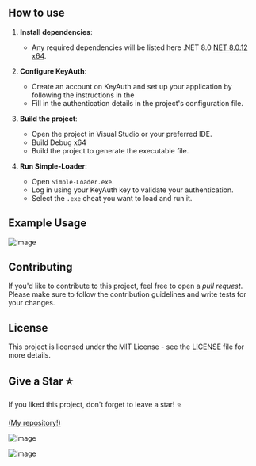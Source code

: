 ## How to use

1. **Install dependencies**:
   - Any required dependencies will be listed here .NET 8.0 [NET 8.0.12 x64](https://dotnet.microsoft.com/pt-br/download/dotnet/thank-you/runtime-8.0.12-windows-x64-installer).

2. **Configure KeyAuth**:
   - Create an account on KeyAuth and set up your application by following the instructions in the 
   - Fill in the authentication details in the project's configuration file.

3. **Build the project**:
   - Open the project in Visual Studio or your preferred IDE.
   - Build Debug x64
   - Build the project to generate the executable file.

4. **Run Simple-Loader**:
   - Open `Simple-Loader.exe`.
   - Log in using your KeyAuth key to validate your authentication.
   - Select the `.exe` cheat you want to load and run it.

## Example Usage

![image](https://github.com/user-attachments/assets/a99173f2-fdfb-4647-b5c9-ba788a498a77)

## Contributing

If you'd like to contribute to this project, feel free to open a *pull request*. Please make sure to follow the contribution guidelines and write tests for your changes.

## License

This project is licensed under the MIT License - see the [LICENSE](LICENSE) file for more details.

## Give a Star ⭐

If you liked this project, don't forget to leave a star! ⭐

[(My repository!)](https://github.com/ySnowDev/Simple-Loader)

![image](https://github.com/user-attachments/assets/e5b5cbbd-8a41-4dc5-a223-1a6316a66cc5)


![image](https://github.com/user-attachments/assets/fdd55038-1812-490b-baf7-8fe49fd9b6cb)
